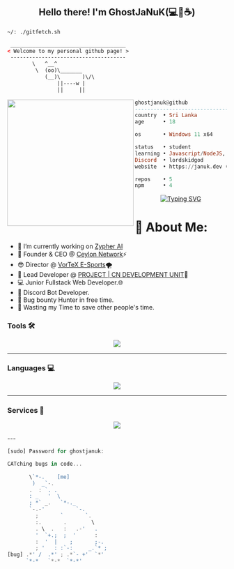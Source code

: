 <h2 align="center">
    Hello there! I'm <strong>GhostJaNuK</strong>(💻💖☕)
</h2>

```sh
~/: ./gitfetch.sh
```

```html
 _____________________________________
< Welcome to my personal github page! >
 ------------------------------------- 
        \   ^__^
         \  (oo)\_______
            (__)\       )\/\
                ||----w |
                ||     ||
```
<img align="left" src="https://avatars.githubusercontent.com/u/107099949?v=4" width="290" />

```haskell
ghostjanuk@github
------------------------------
country  • Sri Lanka
age      • 18

os       • Windows 11 x64

status   • student
learning • Javascript/NodeJS, Typescript, Networking
Discord  • lordskidgod
website  • https://januk.dev (soon..)

repos    • 5
npm      • 4
```
<div align="center">
<a href="https://git.io/typing-svg"><img src="https://readme-typing-svg.demolab.com?font=Fira+Code&weight=600&size=25&duration=4000&pause=1000&color=3848C3&center=true&vCenter=true&random=false&width=435&lines=Nice+To+Meet+You...;Discord+Server%2F+Bot+Developer;Web+Developer;Tech+Nerd;Cybersecurity+Researcher" alt="Typing SVG" /></a>
</div>

# 💫 About Me:

- 🔭 I’m currently working on [Zypher AI](https://discord.com/api/oauth2/authorize?client_id=1009166975852875836&permissions=8&scope=bot)
- 💼 Founder & CEO @ [Ceylon Network](https://dsc.gg/ceylonnetwork)⚡
- 😎 Director @ [VorTeX E-Sports](https://discord.gg/HukEDCTZsg)🌪
- 🌱 Lead Developer @ [PROJECT | CN DEVELOPMENT UNIT](https://discord.gg/T866cmAKBJ)🚀
- 💻 Junior Fullstack Web Developer.🌐
- 🤖 Discord Bot Developer.
- 🔏 Bug bounty Hunter in free time.
- 🎯 Wasting my Time to save other people's time.

<h3 align="left"> Tools 🛠️</h3>

<p align="center">
  <a href="https://skillicons.dev">
    <img src="https://skillicons.dev/icons?i=ae,androidstudio,appwrite,arduino,au,blender,git,bootstrap,codepen,bots,figma,flutter,idea,ai,md,nginx,ps,powershell,pr,unity,unreal,vscode,xd" />
  </a>
</p>

---

<h3 align="left">Languages 💻</h3>

<p align="center">
  <a href="https://skillicons.dev">
    <img src="https://skillicons.dev/icons?i=js,ts,html,css,nodejs,python,mongodb,mysql,lua,powershell" />
  </a>
</p>

---

<h3 align="left">Services 🚀</h3>

<p align="center">
  <a href="https://skillicons.dev">
    <img src="https://skillicons.dev/icons?i=aws,azure,cloudflare,devto,firebase,gcp,discord,github,heroku,netlify,vercel,replit,instagram,twitter,linkedin,postman,stackoverflow,webflow,wordpress" />
  </a>
</p>
---

```javascript
[sudo] Password for ghostjanuk:

CATching bugs in code...
                              
       \`*-.    [me]              
        )  _`-.                 
       .  : `. .                
       : _   '  \               
       ; *` _.   `*-._          
       `-.-'          `-.       
         ;       `       `.     
         :.       .        \    
         . \  .   :   .-'   .   
         '  `+.;  ;  '      :   
         :  '  |    ;       ;-. 
         ; '   : :`-:     _.`* ;
[bug] .*' /  .*' ; .*`- +'  `*' 
      `*-*   `*-*  `*-*'
```
